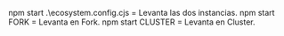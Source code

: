 npm start .\ecosystem.config.cjs = Levanta las dos instancias.
npm start FORK = Levanta en Fork.
npm start CLUSTER = Levanta en Cluster.